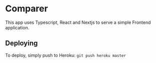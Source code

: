 # Comparer
This app uses Typescript, React and Nextjs to serve a simple Frontend application.

## Deploying

To deploy, simply push to Heroku: `git push heroku master`

